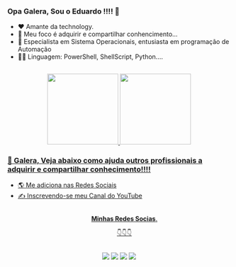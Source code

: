 ### Opa Galera, Sou o Eduardo !!!! 🤙

<ul>
  <li>❤️ Amante da technology.
  <li>🎯 Meu foco é adquirir e compartilhar conhencimento...
  <li>🥇 Especialista em Sistema Operacionais, entusiasta em programação de Automação
  <li>✍🏻 Linguagem: PowerShell, ShellScript, Python....
</ul>

  ##

 <div align="center">
  <a href="https://github.com/duli0810">
  <img height="160em" src="https://github-readme-stats.vercel.app/api?username=duli0810&show_icons=true&theme=dark&include_all_commits=true&count_private=true"/>
  <img height="160em" src="https://github-readme-stats.vercel.app/api/top-langs/?username=duli0810&layout=compact&langs_count=16&theme=dark"/>
</div>
 
  ### 🤝 Galera, Veja abaixo como ajuda outros profissionais a adquirir e compartilhar conhecimento!!!! 

<ul>
  <li>🌎 Me adiciona nas Redes Sociais
  <li>✍ Inscrevendo-se meu Canal do YouTube
</ul>

  ##
  
<ul align="center"> 
  <p><b>Minhas Redes Socias</b>.</p>

  <p>👇👇👇</p>
</ul>  
  
 ##
<div align="center"> 
  <a href = "https://acesso8.blogspot.com/"><img src="https://i.imgur.com/T01dNPP.png" target="_blank"></a>
  <a href="https://www.youtube.com/channel/UCh6CzOE6aWxy_5RYG4To88g" target="_blank"><img src="https://i.imgur.com/Hp8VxZO.png" target="_blank"></a>
  <a href="https://twitter.com/8Acesso" target="_blank"><img src="https://i.imgur.com/NQZ8fjf.png" target="_blank"></a>
  <a href="https://www.linkedin.com/in/eduardo-rodrigues-da-silva-78895a25/" target="_blank"><img src="https://i.imgur.com/FRMLFvm.png" target="_blank"></a>
</div>
  
  ##
